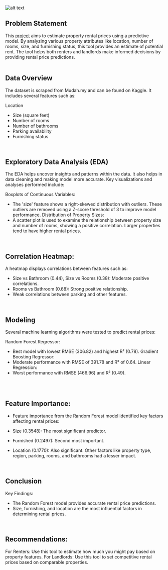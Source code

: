 ![alt text]([https://github.com/[username]/[reponame]/blob/[branch]/image.jpg?raw=true](https://github.com/Chuntim0303/rental-app/blob/main/%7B4E694D74-200A-43BB-824D-84037B61C2A9%7D.png))

## Problem Statement
This [project](https://rental-app-950459599507.asia-southeast1.run.app/) aims to estimate property rental prices using a predictive model. By analyzing various property attributes like location, number of rooms, size, and furnishing status, this tool provides an estimate of potential rent. The tool helps both renters and landlords make informed decisions by providing rental price predictions.<br>
<br>

## Data Overview
The dataset is scraped from Mudah.my and can be found on Kaggle. It includes several features such as:

Location
- Size (square feet)
- Number of rooms
- Number of bathrooms
- Parking availability
- Furnishing status
<br>


## Exploratory Data Analysis (EDA)
The EDA helps uncover insights and patterns within the data. It also helps in data cleaning and making model more accurate. Key visualizations and analyses performed include:

Boxplots of Continuous Variables:
- The 'size' feature shows a right-skewed distribution with outliers. These outliers are removed using a Z-score threshold of 3 to improve model performance.
Distribution of Property Sizes:
- A scatter plot is used to examine the relationship between property size and number of rooms, showing a positive correlation. Larger properties tend to have higher rental prices.
<br>


## Correlation Heatmap:
A heatmap displays correlations between features such as:

- Size vs Bathroom (0.44), Size vs Rooms (0.38): Moderate positive correlations.
- Rooms vs Bathroom (0.68): Strong positive relationship.
- Weak correlations between parking and other features.
<br>


## Modeling
Several machine learning algorithms were tested to predict rental prices:

Random Forest Regressor:
- Best model with lowest RMSE (306.82) and highest R² (0.78).
Gradient Boosting Regressor:
- Moderate performance with RMSE of 391.78 and R² of 0.64.
Linear Regression:
- Worst performance with RMSE (466.96) and R² (0.49).
<br>
<br>

## Feature Importance:
- Feature importance from the Random Forest model identified key factors affecting rental prices:

- Size (0.3548): The most significant predictor.
- Furnished (0.2497): Second most important.
- Location (0.1770): Also significant.
Other factors like property type, region, parking, rooms, and bathrooms had a lesser impact.
<br>

## Conclusion
Key Findings:
- The Random Forest model provides accurate rental price predictions.
- Size, furnishing, and location are the most influential factors in determining rental prices.
<br>


## Recommendations:
For Renters: Use this tool to estimate how much you might pay based on property features.
For Landlords: Use this tool to set competitive rental prices based on comparable properties.


